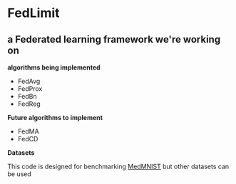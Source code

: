 # FedLimit
## a Federated learning framework we're working on 
**algorithms being implemented**

- FedAvg
- FedProx
- FedBn
- FedReg
 
**Future algorithms to implement**

- FedMA
- FedCD

**Datasets**

This code is designed for benchmarking [MedMNIST](https://medmnist.com/) but other datasets can be used 
